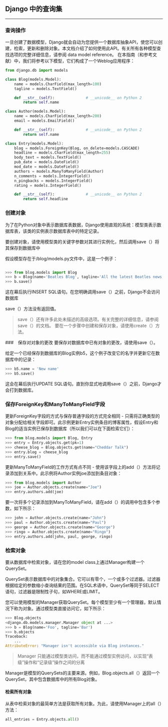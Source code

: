 ## Django 中的查询集
---
### 查询操作
一旦创建了数据模型，Django就会自动为您提供一个数据库抽象API，使您可以创建，检索，更新和删除对象。本文档介绍了如何使用此API。有关所有各种模型查找选项的完整详细信息，请参阅 data model reference。 在本指南（和参考文献）中，我们将参考以下模型，它们构成了一个Weblog应用程序：

```python
from django.db import models

class Blog(models.Model):
    name = models.CharField(max_length=100)
    tagline = models.TextField()

    def __str__(self):              # __unicode__ on Python 2
        return self.name

class Author(models.Model):
    name = models.CharField(max_length=200)
    email = models.EmailField()

    def __str__(self):              # __unicode__ on Python 2
        return self.name

class Entry(models.Model):
    blog = models.ForeignKey(Blog, on_delete=models.CASCADE)
    headline = models.CharField(max_length=255)
    body_text = models.TextField()
    pub_date = models.DateField()
    mod_date = models.DateField()
    authors = models.ManyToManyField(Author)
    n_comments = models.IntegerField()
    n_pingbacks = models.IntegerField()
    rating = models.IntegerField()

    def __str__(self):              # __unicode__ on Python 2
        return self.headline

```

### 创建对象
为了在Python对象中表示数据库表数据，Django使用直观的系统：模型类表示数据库表，该类的实例表示数据库表中的特定记录。

要创建对象，请使用模型类的关键字参数对其进行实例化，然后调用save（）将其保存到数据库中

假设模型存在于/blog/models.py文件中，这是一个例子：

```python

>>> from blog.models import Blog
>>> b = Blog(name='Beatles Blog', tagline='All the latest Beatles news.')
>>> b.save()

```

这在幕后执行INSERT SQL语句。在您明确调用save（）之前，Django不会访问数据库

save（）方法没有返回值。

>  save（）还有许多此处未描述的高级选项。有关完整的详细信息，请参阅save（）的文档。 要在一个步骤中创建和保存对象，请使用create（）方法。

###　保存对对象的更改
要保存对数据库中已有对象的更改，请使用save（）。

给定一个已经保存到数据库的Blog实例b5，这个例子改变它的名字并更新它在数据库中的记录：

```python 
>>> b5.name = 'New name'
>>> b5.save()
```
这会在幕后执行UPDATE SQL语句。直到你显式地调用save（）之前，Django才会打到数据库。

### 保存ForeignKey和ManyToManyField字段

更新ForeignKey字段的方式与保存普通字段的方式完全相同 - 只需将正确类型的对象分配给相关字段即可。此示例更新Entry实例条目的博客属性，假设Entry和Blog的适当实例已保存到数据库（所以我们可以在下面检索它们）：
```python 
>>> from blog.models import Blog, Entry
>>> entry = Entry.objects.get(pk=1)
>>> cheese_blog = Blog.objects.get(name="Cheddar Talk")
>>> entry.blog = cheese_blog
>>> entry.save()
```
更新ManyToManyField的工作方式有点不同 - 使用该字段上的add（）方法将记录添加到关系中。此示例将Author实例joe添加到条目对象：
```python 
>>> from blog.models import Author
>>> joe = Author.objects.create(name="Joe")
>>> entry.authors.add(joe)

```
要一次将多个记录添加到ManyToManyField，请在add（）的调用中包含多个参数，如下所示：
```python 
>>> john = Author.objects.create(name="John")
>>> paul = Author.objects.create(name="Paul")
>>> george = Author.objects.create(name="George")
>>> ringo = Author.objects.create(name="Ringo")
>>> entry.authors.add(john, paul, george, ringo)
```

### 检索对象

要从数据库中检索对象，请在您的model class上通过Manager构建一个QuerySet。

QuerySet表示数据库中的对象集合。它可以有零个，一个或多个过滤器。过滤器根据给定的参数缩小查询结果的范围。在SQL术语中，QuerySet等同于SELECT语句，过滤器是限制性子句，如WHERE或LIMIT。


您可以使用模型的Manager获取QuerySet。每个模型至少有一个管理器，默认情况下称为对象。通过模型类直接访问它，如下所示：
```python 
>>> Blog.objects
<django.db.models.manager.Manager object at ...>
>>> b = Blog(name='Foo', tagline='Bar')
>>> b.objects
Traceback:
    ...
AttributeError: "Manager isn't accessible via Blog instances."
```
> Manager 只能通过模型​​类访问，而不能通过模型​​实例访问，以实现“表级”操作和“记录级”操作之间的分离

Manager是模型的QuerySets的主要来源。例如，Blog.objects.all（）返回一个QuerySet，其中包含数据库中的所有Blog对象。
#### 检索所有对象

从表中检索对象的最简单方法是获取所有对象。为此，请使用Manager上的all（）方法：

```python 
all_entries = Entry.objects.all()
```

```python 

```

```python 

```

```python 

```

```python 

```

```python 

```

```python 

```

```python 

```


```python 

```

```python 

```

```python 

```

```python 

```

```python 

```

```python 

```

```python 

```

```python 

```